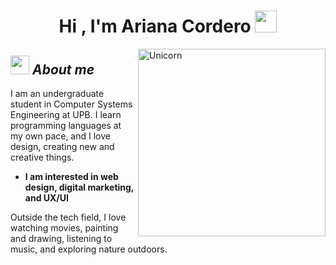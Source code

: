 <h1 align="center">Hi , I'm Ariana Cordero <img src="https://media.giphy.com/media/hvRJCLFzcasrR4ia7z/giphy.gif" width="35"></h1>
<img align="right" width=300px alt="Unicorn" src="https://c.tenor.com/GN73MKBawZYAAAAi/busy-cute.gif" />

## <img src="https://media.giphy.com/media/ObNTw8Uzwy6KQ/giphy.gif" width="30px">&nbsp;***About me***

I am an undergraduate student in Computer Systems Engineering at UPB. I learn programming languages at my own pace, and I love design, creating new and creative things.

* **I am interested in web design, digital marketing, and UX/UI**

Outside the tech field, I love watching movies,  painting and drawing, listening to music, and exploring nature outdoors.


